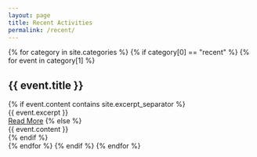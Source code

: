 ```yaml
---
layout: page
title: Recent Activities
permalink: /recent/
---
```


<div class="events">
  {% for category in site.categories %}
    {% if category[0] == "recent" %}
      {% for event in category[1] %}
        <article class="event">
          <h1>{{ event.title }}</h1>
          {% if event.content contains site.excerpt_separator %}
            <div class="entry">
              {{ event.excerpt }}
            </div>
            <a href="{{ site.baseurl }}{{ event.url }}" class="read-more">Read More</a>
          {% else %}
            <div class="entry">
              {{ event.content }}
            </div>
          {% endif %}
        </article>
      {% endfor %}
    {% endif %}
  {% endfor %}
</div>

